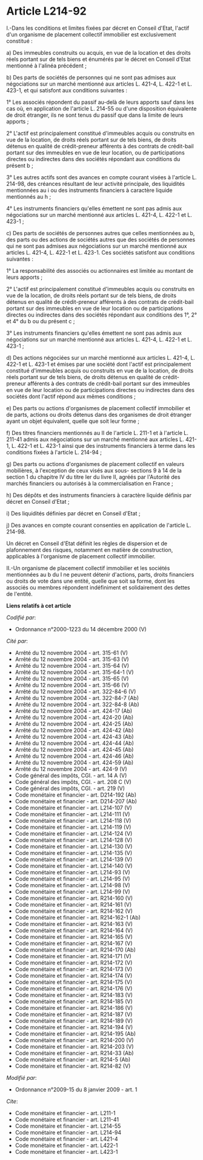 # Article L214-92

I.-Dans les conditions et limites fixées par décret en Conseil d'Etat, l'actif d'un organisme de placement collectif
immobilier est exclusivement constitué : 

a) Des immeubles construits ou acquis, en vue de la location et des droits réels portant sur de tels biens et énumérés par le
décret en Conseil d'Etat mentionné à l'alinéa précédent ; 

b) Des parts de sociétés de personnes qui ne sont pas admises aux négociations sur un marché mentionné aux articles L.
421-4, 
L. 422-1 et L. 423-1, et qui satisfont aux conditions suivantes : 

1° Les associés répondent du passif au-delà de leurs apports sauf dans les cas où, en application de l'article L. 214-55 ou
d'une disposition équivalente de droit étranger, ils ne sont tenus du passif que dans la limite de leurs apports ; 

2° L'actif est principalement constitué d'immeubles acquis ou construits en vue de la location, de droits réels portant sur
de tels biens, de droits détenus en qualité de crédit-preneur afférents à des contrats de crédit-bail portant sur des
immeubles en vue de leur location, ou de participations directes ou indirectes dans des sociétés répondant aux conditions du
présent b ; 

3° Les autres actifs sont des avances en compte courant visées à l'article L. 214-98, des créances résultant de leur activité
principale, des liquidités mentionnées au i ou des instruments financiers à caractère liquide mentionnés au h ; 

4° Les instruments financiers qu'elles émettent ne sont pas admis aux négociations sur un marché mentionné aux articles L.
421-4, L. 422-1 et L. 423-1 ; 

c) Des parts de sociétés de personnes autres que celles mentionnées au b, des parts ou des actions de sociétés autres que des
sociétés de personnes qui ne sont pas admises aux négociations sur un marché mentionné aux articles L. 421-4, L. 422-1 et L.
423-1. Ces sociétés satisfont aux conditions suivantes : 

1° La responsabilité des associés ou actionnaires est limitée au montant de leurs apports ; 

2° L'actif est principalement constitué d'immeubles acquis ou construits en vue de la location, de droits réels portant sur
de tels biens, de droits détenus en qualité de crédit-preneur afférents à des contrats de crédit-bail portant sur des
immeubles en vue de leur location ou de participations directes ou indirectes dans des sociétés répondant aux conditions des
1°, 2° et 4° du b ou du présent c ; 

3° Les instruments financiers qu'elles émettent ne sont pas admis aux négociations sur un marché mentionné aux articles L.
421-4, L. 422-1 et L. 423-1 ; 

d) Des actions négociées sur un marché mentionné aux articles L. 421-4, L. 422-1 et L. 423-1 et émises par une société dont
l'actif est principalement constitué d'immeubles acquis ou construits en vue de la location, de droits réels portant sur de
tels biens, de droits détenus en qualité de crédit-preneur afférents à des contrats de crédit-bail portant sur des immeubles
en vue de leur location ou de participations directes ou indirectes dans des sociétés dont l'actif répond aux mêmes
conditions ; 

e) Des parts ou actions d'organismes de placement collectif immobilier et de parts, actions ou droits détenus dans des
organismes de droit étranger ayant un objet équivalent, quelle que soit leur forme ; 

f) Des titres financiers mentionnés au II de l'article L. 211-1 et à l'article L. 211-41 admis aux négociations sur un marché
mentionné aux articles L. 421-1, L. 422-1 et L. 423-1 ainsi que des instruments financiers à terme dans les conditions fixées
à l'article L. 214-94 ; 

g) Des parts ou actions d'organismes de placement collectif en valeurs mobilières, à l'exception de ceux visés aux sous-
sections 9 à 14 de la section 1 du chapitre IV du titre Ier du livre II, agréés par l'Autorité des marchés financiers ou
autorisés à la commercialisation en France ; 

h) Des dépôts et des instruments financiers à caractère liquide définis par décret en Conseil d'Etat ; 

i) Des liquidités définies par décret en Conseil d'Etat ; 

j) Des avances en compte courant consenties en application de l'article L. 214-98. 

Un décret en Conseil d'Etat définit les règles de dispersion et de plafonnement des risques, notamment en matière de
construction, applicables à l'organisme de placement collectif immobilier. 

II.-Un organisme de placement collectif immobilier et les sociétés mentionnées au b du I ne peuvent détenir d'actions, parts,
droits financiers ou droits de vote dans une entité, quelle que soit sa forme, dont les associés ou membres répondent
indéfiniment et solidairement des dettes de l'entité.

**Liens relatifs à cet article**

_Codifié par_:

  - Ordonnance n°2000-1223 du 14 décembre 2000 (V)

_Cité par_:

  - Arrêté du 12 novembre 2004 - art. 315-61 (V)
  - Arrêté du 12 novembre 2004 - art. 315-63 (V)
  - Arrêté du 12 novembre 2004 - art. 315-64 (V)
  - Arrêté du 12 novembre 2004 - art. 315-64-1 (V)
  - Arrêté du 12 novembre 2004 - art. 315-65 (V)
  - Arrêté du 12 novembre 2004 - art. 315-66 (V)
  - Arrêté du 12 novembre 2004 - art. 322-84-6 (V)
  - Arrêté du 12 novembre 2004 - art. 322-84-7 (Ab)
  - Arrêté du 12 novembre 2004 - art. 322-84-8 (Ab)
  - Arrêté du 12 novembre 2004 - art. 424-17 (Ab)
  - Arrêté du 12 novembre 2004 - art. 424-20 (Ab)
  - Arrêté du 12 novembre 2004 - art. 424-25 (Ab)
  - Arrêté du 12 novembre 2004 - art. 424-42 (Ab)
  - Arrêté du 12 novembre 2004 - art. 424-43 (Ab)
  - Arrêté du 12 novembre 2004 - art. 424-44 (Ab)
  - Arrêté du 12 novembre 2004 - art. 424-45 (Ab)
  - Arrêté du 12 novembre 2004 - art. 424-46 (Ab)
  - Arrêté du 12 novembre 2004 - art. 424-59 (Ab)
  - Arrêté du 12 novembre 2004 - art. 424-9 (V)
  - Code général des impôts, CGI. - art. 14 A (V)
  - Code général des impôts, CGI. - art. 208 C (V)
  - Code général des impôts, CGI. - art. 219 (V)
  - Code monétaire et financier - art. D214-192 (Ab)
  - Code monétaire et financier - art. D214-207 (Ab)
  - Code monétaire et financier - art. L214-107 (V)
  - Code monétaire et financier - art. L214-111 (V)
  - Code monétaire et financier - art. L214-118 (V)
  - Code monétaire et financier - art. L214-119 (V)
  - Code monétaire et financier - art. L214-124 (V)
  - Code monétaire et financier - art. L214-128 (V)
  - Code monétaire et financier - art. L214-130 (V)
  - Code monétaire et financier - art. L214-135 (V)
  - Code monétaire et financier - art. L214-139 (V)
  - Code monétaire et financier - art. L214-140 (V)
  - Code monétaire et financier - art. L214-93 (V)
  - Code monétaire et financier - art. L214-95 (V)
  - Code monétaire et financier - art. L214-98 (V)
  - Code monétaire et financier - art. L214-99 (V)
  - Code monétaire et financier - art. R214-160 (V)
  - Code monétaire et financier - art. R214-161 (V)
  - Code monétaire et financier - art. R214-162 (V)
  - Code monétaire et financier - art. R214-162-1 (Ab)
  - Code monétaire et financier - art. R214-163 (V)
  - Code monétaire et financier - art. R214-164 (V)
  - Code monétaire et financier - art. R214-165 (V)
  - Code monétaire et financier - art. R214-167 (V)
  - Code monétaire et financier - art. R214-170 (Ab)
  - Code monétaire et financier - art. R214-171 (V)
  - Code monétaire et financier - art. R214-172 (V)
  - Code monétaire et financier - art. R214-173 (V)
  - Code monétaire et financier - art. R214-174 (V)
  - Code monétaire et financier - art. R214-175 (V)
  - Code monétaire et financier - art. R214-176 (V)
  - Code monétaire et financier - art. R214-183 (V)
  - Code monétaire et financier - art. R214-185 (V)
  - Code monétaire et financier - art. R214-186 (V)
  - Code monétaire et financier - art. R214-187 (V)
  - Code monétaire et financier - art. R214-189 (V)
  - Code monétaire et financier - art. R214-194 (V)
  - Code monétaire et financier - art. R214-195 (Ab)
  - Code monétaire et financier - art. R214-200 (V)
  - Code monétaire et financier - art. R214-203 (V)
  - Code monétaire et financier - art. R214-33 (Ab)
  - Code monétaire et financier - art. R214-5 (Ab)
  - Code monétaire et financier - art. R214-82 (V)

_Modifié par_:

  - Ordonnance n°2009-15 du 8 janvier 2009 - art. 1

_Cite_:

  - Code monétaire et financier - art. L211-1
  - Code monétaire et financier - art. L211-41
  - Code monétaire et financier - art. L214-55
  - Code monétaire et financier - art. L214-94
  - Code monétaire et financier - art. L421-4
  - Code monétaire et financier - art. L422-1
  - Code monétaire et financier - art. L423-1
